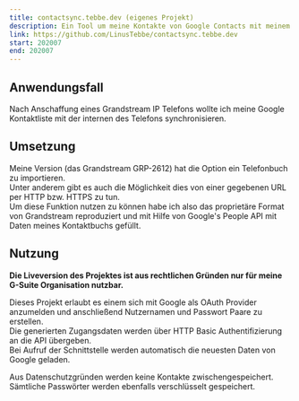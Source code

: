 ```yaml
---
title: contactsync.tebbe.dev (eigenes Projekt)
description: Ein Tool um meine Kontakte von Google Contacts mit meinem IP Telefon zu synchronisieren
link: https://github.com/LinusTebbe/contactsync.tebbe.dev  
start: 202007  
end: 202007  
---
```


<Card>

## Anwendungsfall

Nach Anschaffung eines Grandstream IP Telefons wollte ich meine Google Kontaktliste mit der internen des Telefons synchronisieren.

</Card>

<Card>

## Umsetzung
Meine Version (das Grandstream GRP-2612) hat die Option ein Telefonbuch zu importieren.  
Unter anderem gibt es auch die Möglichkeit dies von einer gegebenen URL per HTTP bzw. HTTPS zu tun.  
Um diese Funktion nutzen zu können habe ich also das proprietäre Format von Grandstream reproduziert und mit Hilfe von Google's People API mit Daten meines Kontaktbuchs gefüllt.

</Card>

<Card>

## Nutzung

**Die Liveversion des Projektes ist aus rechtlichen Gründen nur für meine G-Suite Organisation nutzbar.**

Dieses Projekt erlaubt es einem sich mit Google als OAuth Provider anzumelden und anschließend Nutzernamen und Passwort Paare zu erstellen.   
Die generierten Zugangsdaten werden über HTTP Basic Authentifizierung an die API übergeben.  
Bei Aufruf der Schnittstelle werden automatisch die neuesten Daten von Google geladen.

Aus Datenschutzgründen werden keine Kontakte zwischengespeichert.
Sämtliche Passwörter werden ebenfalls verschlüsselt gespeichert.

</Card>
